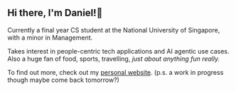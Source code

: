 ## Hi there, I'm Daniel!🚀

Currently a final year CS student at the National University of Singapore, with a minor in Management. 

Takes interest in people-centric tech applications and AI agentic use cases. Also a huge fan of food, sports, travelling, _just about anything fun really._ 

To find out more, check out my [personal website](github.com). (p.s. a work in progress though maybe come back tomorrow?) 

<!--
**daniellingzy/daniellingzy** is a ✨ _special_ ✨ repository because its `README.md` (this file) appears on your GitHub profile.

Here are some ideas to get you started:

- 🔭 I’m currently working on ...
- 🌱 I’m currently learning ...
- 👯 I’m looking to collaborate on ...
- 🤔 I’m looking for help with ...
- 💬 Ask me about ...
- 📫 How to reach me: ...
- 😄 Pronouns: ...
- ⚡ Fun fact: ...
-->
